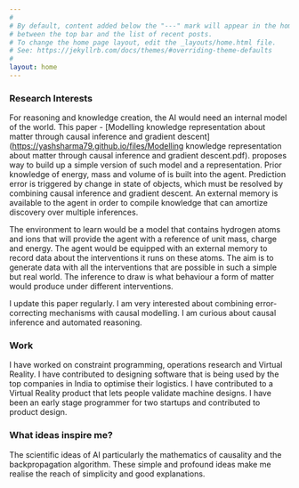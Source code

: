 ```yaml
---
#
# By default, content added below the "---" mark will appear in the home page.
# between the top bar and the list of recent posts.
# To change the home page layout, edit the _layouts/home.html file.
# See: https://jekyllrb.com/docs/themes/#overriding-theme-defaults
#
layout: home
---
```

### Research Interests
For reasoning and knowledge creation, the AI would need an internal model of the world. This paper - [Modelling knowledge representation about matter through causal inference and gradient descent](https://yashsharma79.github.io/files/Modelling knowledge representation about matter through causal inference and gradient descent.pdf). proposes way to build up a simple version of such model and a representation. Prior knowledge of energy, mass and volume of is built into the agent. Prediction error is triggered by change in state of objects, which must be resolved by combining causal inference and gradient descent. An external memory is available to the agent in order to compile knowledge that can amortize discovery over multiple inferences.

The environment to learn would be a model that contains hydrogen atoms and ions that will provide the agent with a reference of unit mass, charge and energy. The agent would be equipped with an external memory to record data about the interventions it runs on these atoms. The aim is to generate data with all the interventions that are possible in such a simple but real world. The inference to draw is what behaviour a form of matter would produce under different interventions.

I update this paper regularly. I am very interested about combining error-correcting mechanisms with causal modelling. I am curious about causal inference and automated reasoning.

### Work
I have worked on constraint programming, operations research and Virtual Reality. I have contributed to designing software that is being used by the top companies in India to optimise their logistics. I have contributed to a Virtual Reality product that lets people validate machine designs. I have been an early stage programmer for two startups and contributed to product design.

### What ideas inspire me?
The scientific ideas of AI particularly the mathematics of causality and the backpropagation algorithm. These simple and profound ideas make me realise the reach of simplicity and good explanations.